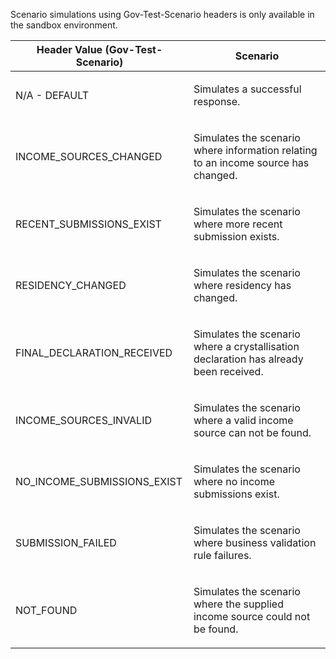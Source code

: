 <p>Scenario simulations using Gov-Test-Scenario headers is only available in the sandbox environment.</p>
<table>
    <thead>
        <tr>
            <th>Header Value (Gov-Test-Scenario)</th>
            <th>Scenario</th>
        </tr>
    </thead>
    <tbody> 
        <tr>
            <td><p>N/A - DEFAULT</p></td>
            <td><p>Simulates a successful response.</p></td>
        </tr>         
        <tr>
            <td><p>INCOME_SOURCES_CHANGED</p></td>
            <td><p>Simulates the scenario where information relating to an income source has changed.</p></td>
        </tr>   
        <tr>
            <td><p>RECENT_SUBMISSIONS_EXIST</p></td>
            <td><p>Simulates the scenario where more recent submission exists.</p></td>
        </tr>   
        <tr>
            <td><p>RESIDENCY_CHANGED</p></td>
            <td><p>Simulates the scenario where residency has changed.</p></td>
        </tr>   
        <tr>
            <td><p>FINAL_DECLARATION_RECEIVED</p></td>
            <td><p>Simulates the scenario where a crystallisation declaration has already been received.</p></td>
        </tr>   
        <tr>
            <td><p>INCOME_SOURCES_INVALID</p></td>
            <td><p>Simulates the scenario where a valid income source can not be found.</p></td>
        </tr>   
        <tr>
            <td><p>NO_INCOME_SUBMISSIONS_EXIST</p></td>
            <td><p>Simulates the scenario where no income submissions exist.</p></td>
        </tr>   
        <tr>
            <td><p>SUBMISSION_FAILED</p></td>
            <td><p>Simulates the scenario where business validation rule failures.</p></td>
        </tr>
        <tr>
            <td><p>NOT_FOUND</p></td>
            <td><p>Simulates the scenario where the supplied income source could not be found.</p></td>
        </tr>   
    </tbody>
</table>